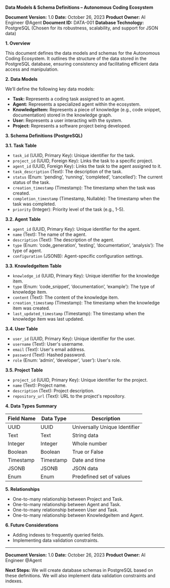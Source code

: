 **Data Models & Schema Definitions – Autonomous Coding Ecosystem**

**Document Version:** 1.0
**Date:** October 26, 2023
**Product Owner:** AI Engineer @Agent
**Document ID:** DATA-001
**Database Technology:** PostgreSQL (Chosen for its robustness, scalability, and support for JSON data)

**1. Overview**

This document defines the data models and schemas for the Autonomous Coding Ecosystem. It outlines the structure of the data stored in the PostgreSQL database, ensuring consistency and facilitating efficient data access and manipulation.

**2. Data Models**

We’ll define the following key data models:

*   **Task:** Represents a coding task assigned to an agent.
*   **Agent:** Represents a specialized agent within the ecosystem.
*   **KnowledgeItem:** Represents a piece of knowledge (e.g., code snippet, documentation) stored in the knowledge graph.
*   **User:** Represents a user interacting with the system.
*   **Project:** Represents a software project being developed.

**3. Schema Definitions (PostgreSQL)**

**3.1. Task Table**

*   `task_id` (UUID, Primary Key): Unique identifier for the task.
*   `project_id` (UUID, Foreign Key):  Links the task to a specific project.
*   `agent_id` (UUID, Foreign Key):  Links the task to the agent assigned to it.
*   `task_description` (Text):  The description of the task.
*   `status` (Enum: ‘pending’, ‘running’, ‘completed’, ‘cancelled’): The current status of the task.
*   `creation_timestamp` (Timestamp):  The timestamp when the task was created.
*   `completion_timestamp` (Timestamp, Nullable): The timestamp when the task was completed.
*   `priority` (Integer):  Priority level of the task (e.g., 1-5).

**3.2. Agent Table**

*   `agent_id` (UUID, Primary Key): Unique identifier for the agent.
*   `name` (Text):  The name of the agent.
*   `description` (Text):  The description of the agent.
*   `type` (Enum: ‘code_generation’, ‘testing’, ‘documentation’, ‘analysis’): The type of agent.
*   `configuration` (JSONB):  Agent-specific configuration settings.

**3.3. KnowledgeItem Table**

*   `knowledge_id` (UUID, Primary Key): Unique identifier for the knowledge item.
*   `type` (Enum: ‘code_snippet’, ‘documentation’, ‘example’): The type of knowledge item.
*   `content` (Text): The content of the knowledge item.
*   `creation_timestamp` (Timestamp): The timestamp when the knowledge item was created.
*   `last_updated_timestamp` (Timestamp): The timestamp when the knowledge item was last updated.

**3.4. User Table**

*   `user_id` (UUID, Primary Key): Unique identifier for the user.
*   `username` (Text): User's username.
*   `email` (Text): User's email address.
*   `password` (Text): Hashed password.
*   `role` (Enum: ‘admin’, ‘developer’, ‘user’): User's role.

**3.5. Project Table**

*   `project_id` (UUID, Primary Key): Unique identifier for the project.
*   `name` (Text): Project name.
*   `description` (Text): Project description.
*   `repository_url` (Text): URL to the project's repository.

**4. Data Types Summary**

| Field Name           | Data Type      | Description                               |
|-----------------------|----------------|-------------------------------------------|
| UUID                  | UUID           | Universally Unique Identifier             |
| Text                  | Text           | String data                               |
| Integer               | Integer        | Whole number                               |
| Boolean               | Boolean        | True or False                              |
| Timestamp             | Timestamp      | Date and time                               |
| JSONB                 | JSONB          | JSON data                                  |
| Enum                  | Enum           | Predefined set of values                   |

**5. Relationships**

*   One-to-many relationship between Project and Task.
*   One-to-many relationship between Agent and Task.
*   One-to-many relationship between User and Task.
*   One-to-many relationship between KnowledgeItem and Agent.

**6. Future Considerations**

*   Adding indexes to frequently queried fields.
*   Implementing data validation constraints.

---

**Document Version:** 1.0
**Date:** October 26, 2023
**Product Owner:** AI Engineer @Agent

**Next Steps:** We will create database schemas in PostgreSQL based on these definitions.  We will also implement data validation constraints and indexes.
